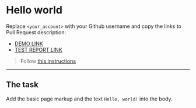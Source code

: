 # Hello world
Replace `<your_account>` with your Github username and copy the links to Pull Request description:
- [DEMO LINK](https://BrandonSunrise.github.io/layout_hello-world/)
- [TEST REPORT LINK](https://BrandonSunrise.github.io/layout_hello-world/report/html_report/)

> Follow [this instructions](https://mate-academy.github.io/layout_task-guideline/#how-to-solve-the-layout-tasks-on-github)
___

## The task
Add the basic page markup and the text `Hello, world!` into the body.

